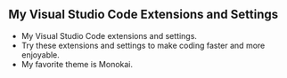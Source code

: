 ## My Visual Studio Code Extensions and Settings

- My Visual Studio Code extensions and settings.
- Try these extensions and settings to make coding faster and more enjoyable.
- My favorite theme is Monokai.

